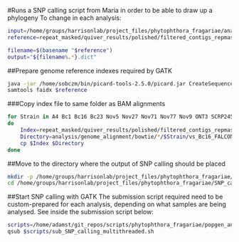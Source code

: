 #Runs a SNP calling script from Maria in order to be able to draw up a phylogeny
To change in each analysis:

```bash
input=/home/groups/harrisonlab/project_files/phytophthora_fragariae/analysis/genome_alignment/bowtie
reference=repeat_masked/quiver_results/polished/filtered_contigs_repmask/polished_contigs_unmasked.fa

filename=$(basename "$reference")
output="${filename%.*}.dict"
```

##Prepare genome reference indexes required by GATK

```bash
java -jar /home/sobczm/bin/picard-tools-2.5.0/picard.jar CreateSequenceDictionary R=$reference O=$input/$output
samtools faidx $reference
```

###Copy index file to same folder as BAM alignments

```bash
for Strain in A4 Bc1 Bc16 Bc23 Nov5 Nov27 Nov71 Nov77 Nov9 ONT3 SCRP245_v2 SCRP249 SCRP324 SCRP333
do
    Index=repeat_masked/quiver_results/polished/filtered_contigs_repmask/polished_contigs_unmasked.fa.fai
    Directory=analysis/genome_alignment/bowtie/*/$Strain/vs_Bc16_FALCON/
    cp $Index $Directory
done
```

##Move to the directory where the output of SNP calling should be placed

```bash
mkdir -p /home/groups/harrisonlab/project_files/phytophthora_fragariae/SNP_calling
cd /home/groups/harrisonlab/project_files/phytophthora_fragariae/SNP_calling
```

##Start SNP calling with GATK
The submission script required need to be custom-prepared for each analysis, depending on what samples are being analysed.
See inside the submission script below:

```bash
scripts=/home/adamst/git_repos/scripts/phytophthora_fragariae/popgen_analysis
qsub $scripts/sub_SNP_calling_multithreaded.sh
```
